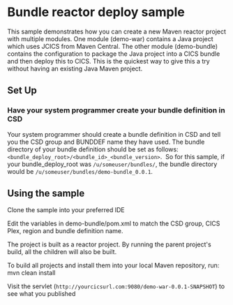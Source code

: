 # Bundle reactor deploy sample
This sample demonstrates how you can create a new Maven reactor project with multiple modules. 
One module (demo-war) contains a Java project which uses JCICS from Maven Central. 
The other module (demo-bundle) contains the configuration to package the Java project into a CICS bundle and then deploy this to CICS. 
This is the quickest way to give this a try without having an existing Java Maven project. 

## Set Up
### Have your system programmer create your bundle definition in CSD
Your system programmer should create a bundle definition in CSD and tell you the CSD group and BUNDDEF name they have used.
The bundle directory of your bundle definition should be set as follows: `<bundle_deploy_root>/<bundle_id>_<bundle_version>`.  So for this sample, if your bundle_deploy_root was `/u/someuser/bundles/`, the bundle directory would be `/u/someuser/bundles/demo-bundle_0.0.1`.

## Using the sample
Clone the sample into your preferred IDE

Edit the variables in demo-bundle/pom.xml to match the CSD group, CICS Plex, region and bundle definition name. 

The project is built as a reactor project. By running the parent project's build, all the children will also be built.

To build all projects and install them into your local Maven repository, run:
mvn clean install

Visit the servlet (`http://yourcicsurl.com:9080/demo-war-0.0.1-SNAPSHOT`) to see what you published

